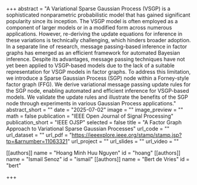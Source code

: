 +++
abstract = "A Variational Sparse Gaussian Process (VSGP) is a sophisticated nonparametric probabilistic model that has gained significant popularity since its inception. The VSGP model is often employed as a component of larger models or in a modified form across numerous applications. However, re-deriving the update equations for inference in these variations is technically challenging, which hinders broader adoption. In a separate line of research, message passing-based inference in factor graphs has emerged as an efficient framework for automated Bayesian inference. Despite its advantages, message passing techniques have not yet been applied to VSGP-based models due to the lack of a suitable representation for VSGP models in factor graphs. To address this limitation, we introduce a Sparse Gaussian Process (SGP) node within a Forney-style factor graph (FFG). We derive variational message passing update rules for the SGP node, enabling automated and efficient inference for VSGP-based models. We validate the update rules and illustrate the benefits of the SGP node through experiments in various Gaussian Process applications."
abstract_short = ""
date = "2025-07-02"
image = ""
image_preview = ""
math = false
publication = "IEEE Open Journal of Signal Processing"
publication_short = "IEEE OJSP"
selected = false
title = "A Factor Graph Approach to Variational Sparse Gaussian Processes"
url_code = ""
url_dataset = ""
url_pdf = "https://ieeexplore.ieee.org/stamp/stamp.jsp?tp=&arnumber=11063321"
url_project = ""
url_slides = ""
url_video = ""

[[authors]]
    name = "Hoang Minh Huu Nguyen"
    id = "hoang"
[[authors]]
    name = "Ismail Senoz"
    id = "ismail"
[[authors]]
    name = "Bert de Vries"
    id = "bert"

+++
